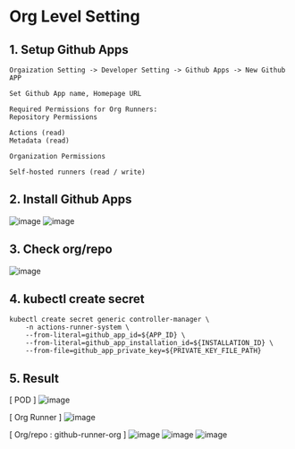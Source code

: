 # Org Level Setting

## 1. Setup Github Apps
```
Orgaization Setting -> Developer Setting -> Github Apps -> New Github APP
```

```
Set Github App name, Homepage URL

Required Permissions for Org Runners:
Repository Permissions

Actions (read)
Metadata (read)

Organization Permissions

Self-hosted runners (read / write)
```

## 2. Install Github Apps

![image](https://user-images.githubusercontent.com/50174803/172144149-5fd5c987-a2db-4b8e-a4a2-368bbc0c1441.png)
![image](https://user-images.githubusercontent.com/50174803/172144246-d78c7796-738c-435a-90e7-e7d0979d6147.png)

## 3. Check org/repo
![image](https://user-images.githubusercontent.com/50174803/172144325-c84f115c-ed27-42f4-8c63-bd7253009b85.png)

## 4. kubectl create secret
```
kubectl create secret generic controller-manager \
    -n actions-runner-system \
    --from-literal=github_app_id=${APP_ID} \
    --from-literal=github_app_installation_id=${INSTALLATION_ID} \
    --from-file=github_app_private_key=${PRIVATE_KEY_FILE_PATH}
```

## 5. Result 

[ POD ] 
![image](https://user-images.githubusercontent.com/50174803/172144718-0b66d007-4429-42c0-bda6-03d42601aaa6.png)

[ Org Runner ]
![image](https://user-images.githubusercontent.com/50174803/172144824-99f14a22-87cf-46c6-ba9f-ad5f273b4d35.png)

[ Org/repo : github-runner-org ]
![image](https://user-images.githubusercontent.com/50174803/172145014-1385a12e-811e-49c4-a276-d647d5f27b9f.png)
![image](https://user-images.githubusercontent.com/50174803/172145132-54a33e3b-60f4-4fc9-87d7-2149051c6b2c.png)
![image](https://user-images.githubusercontent.com/50174803/172145170-e72ed01b-4e8a-41d1-a0be-9e5a25272d62.png)

